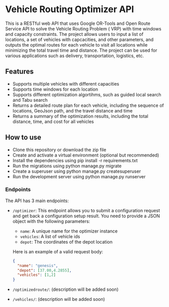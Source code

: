 # Vehicle Routing Optimizer API

This is a RESTful web API that uses Google OR-Tools and Open Route Service API to solve the Vehicle Routing Problem (
VRP) with time windows and capacity constraints. The project allows users to input a list of locations, a set of
vehicles with capcacities, and other parameters, and outputs the optimal routes for each vehicle to visit all locations
while minimizing the total travel time and distance. The project can be used for various applications such as delivery,
transportation, logistics, etc.

## Features

- Supports multiple vehicles with different capacities
- Supports time windows for each location
- Supports different optimization algortihms, such as guided local search and Tabu search
- Returns a detailed route plan for each vehicle, including the sequence of locations, GeoJson path, and the travel
  distance and time
- Returns a summary of the optimization results, including the total distance, time, and cost for all vehicles

## How to use

- Clone this repository or download the zip file
- Create and activate a virtual environment (optional but recommended)
- Install the dependencies using pip install -r requirements.txt
- Run the migrations using python manage.py migrate
- Create a superuser using python manage.py createsuperuser
- Run the development server using python manage.py runserver

### Endpoints

The API has 3 main endpoints:

- `/optimizer`: This endpoint allows you to submit a configuration request and get back a configuration setup result.
  You need to provide a JSON object with the following parameters:
    - `name`: A unique name for the optimizer instance
    - `vehicles`: A list of vehicle ids
    - `depot`: The coordinates of the depot location

  Here is an example of a valid request body:

  ```json
  {
    "name": "genesis",
    "depot": [37.00,4.2855],
    "vehicles": [1,2]
  }
  ```

- `/optimizedroute/`: (description will be added soon)
- `/vehicles/`:  (description will be added soon)
